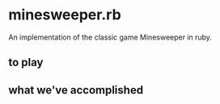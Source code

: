 # minesweeper.rb

An implementation of the classic game Minesweeper in ruby.

## to play

## what we've accomplished